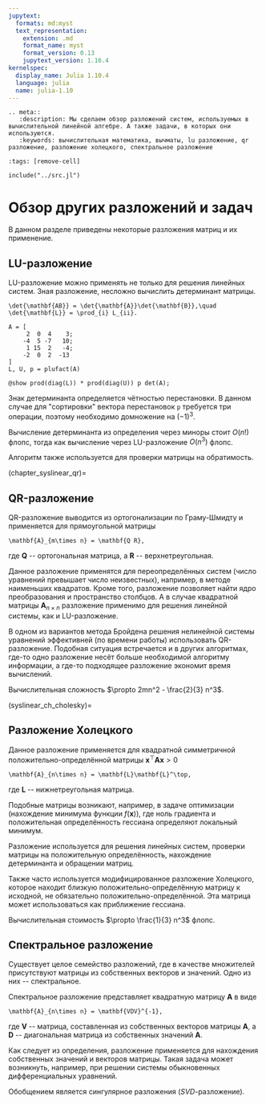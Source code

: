 ```yaml
---
jupytext:
  formats: md:myst
  text_representation:
    extension: .md
    format_name: myst
    format_version: 0.13
    jupytext_version: 1.16.4
kernelspec:
  display_name: Julia 1.10.4
  language: julia
  name: julia-1.10
---
```


```{eval-rst}
.. meta::
   :description: Мы сделаем обзор разложений систем, используемых в вычислительной линейной алгебре. А также задачи, в которых они используются.
   :keywords: вычислительная математика, вычматы, lu разложение, qr разложение, разложение холецкого, спектральное разложение
```

```{code-cell}
:tags: [remove-cell]

include("../src.jl")
```

# Обзор других разложений и задач

В данном разделе приведены некоторые разложения матриц и их применение.

## LU-разложение

LU-разложение можно применять не только для решения линейных систем. Зная разложение, несложно вычислить детерминант матрицы.

```{math}
\det{\mathbf{AB}} = \det{\mathbf{A}}\det{\mathbf{B}},\quad \det{\mathbf{L}} = \prod_{i} L_{ii}.
```

```{code-cell}
A = [
     2  0  4    3;
    -4  5 -7   10;
     1 15  2   -4;
    -2  0  2  -13
]
L, U, p = plufact(A)

@show prod(diag(L)) * prod(diag(U)) p det(A);
```

Знак детерминанта определяется чётностью перестановки. В данном случае для "сортировки" вектора перестановок `p` требуется три операции, поэтому необходимо домножение на $(-1)^3$.

Вычисление детерминанта из определения через миноры стоит $O(n!)$ флопс, тогда как вычисление через LU-разложение $O(n^3)$ флопс.

Алгоритм также используется для проверки матрицы на обратимость.

(chapter_syslinear_qr)=
## QR-разложение

QR-разложение выводится из ортогонализации по Граму-Шмидту и применяется для прямоугольной матрицы

```{math}
\mathbf{A}_{m\times n} = \mathbf{Q R},
```

где $\mathbf{Q}$ -- ортогональная матрица, а $\mathbf{R}$ -- верхнетреугольная.

Данное разложение применятся для переопределённых систем (число уравнений превышает число неизвестных), например, в методе наименьших квадратов. Кроме того, разложение позволяет найти ядро преобразования и пространство столбцов. А в случае квадратной матрицы $\mathbf{A}_{n\times n}$ разложение применимо для решения линейной системы, как и LU-разложение.

В одном из вариантов метода Бройдена решения нелинейной системы уравнений эффективней (по времени работы) использовать QR-разложение. Подобная ситуация встречается и в других алгоритмах, где-то одно разложение несёт больше необходимой алгоритму информации, а где-то подходящее разложение экономит время вычислений.

Вычислительная сложность $\propto 2mn^2 - \frac{2}{3} n^3$.

(syslinear_ch_cholesky)=
## Разложение Холецкого

Данное разложение применяется для квадратной симметричной положительно-определённой матрицы $\mathbf{x}^\top \mathbf{A} \mathbf{x} > 0$

```{math}
\mathbf{A}_{n\times n} = \mathbf{L}\mathbf{L}^\top,
```

где $\mathbf{L}$ -- нижнетреугольная матрица.

Подобные матрицы возникают, например, в задаче оптимизации (нахождение минимума функции $f(\mathbf{x})$), где ноль градиента и положительная определённость гессиана определяют локальный минимум.

Разложение используется для решения линейных систем, проверки матрицы на положительную определённость, нахождение детерминанта и обращении матриц.

Также часто используется модифицированное разложение Холецкого, которое находит близкую положительно-определённую матрицу к исходной, не обязательно положительно-определённой. Эта матрица может использоваться как приближение гессиана.

Вычислительная стоимость $\propto \frac{1}{3} n^3$ флопс.

## Спектральное разложение

Существует целое семейство разложений, где в качестве множителей присутствуют матрицы из собственных векторов и значений. Одно из них -- спектральное.

Спектральное разложение представляет квадратную матрицу $\mathbf{A}$ в виде

```{math}
\mathbf{A}_{n\times n} = \mathbf{VDV}^{-1},
```

где $\mathbf{V}$ -- матрица, составленная из собственных векторов матрицы $\mathbf{A}$, а $\mathbf{D}$ -- диагональная матрица из собственных значений $\mathbf{A}$.

Как следует из определения, разложение применяется для нахождения собственных значений и векторов матрицы. Такая задача может возникнуть, например, при решении системы обыкновенных дифференциальных уравнений.

Обобщением является сингулярное разложения (*SVD*-разложение).

